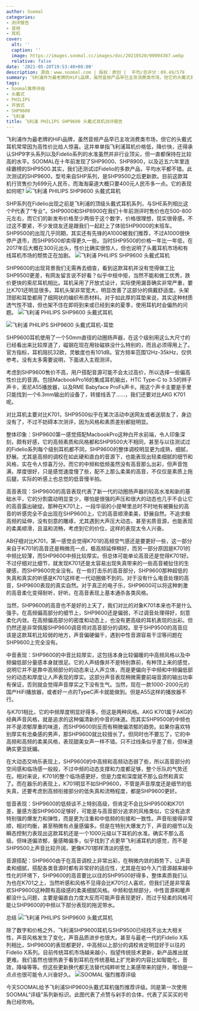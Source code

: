 ```yaml
---
author: Soomal
categories:
- 测评报告
- 音频
- 耳机
cover:
  alt: ''
  caption: ''
  image: https://images.soomal.cc/images/doc/20210520/00094387.webp
  relative: false
date: '2021-05-20T19:53:40+08:00'
description: 源自：www.soomal.com | 版权：原创 |  平均/总评分：09.49/579
summary: 飞利浦作为最老牌的HiFi品牌，虽然音频产品早已主攻消费类市场，但它的头戴式耳机常常因为高性价比给人惊喜。这并单单指飞利浦耳机价格低，降价快，素质其实一直在线。此次测试的SHP9600，型号来自SHP系列，但与SHP9500有多大关系就不好说了……
tags:
- Soomal推荐评级
- 头戴式
- PHILIPS
- 开放式
- SHP9600
- 飞利浦
title: 飞利浦 PHILIPS SHP9600 头戴式耳机测评报告
---
```


飞利浦作为最老牌的HiFi品牌，虽然音频产品早已主攻消费类市场，但它的头戴式耳机常常因为高性价比给人惊喜。这并单单指飞利浦耳机价格低，降价快，还得承认SHP9字头系列以及Fidelio系列的水准虽然并非行业顶尖，但一直都保持在比较高的水平。SOOMAL在十年前发现了SHP9000、SHP8900，以及近五六年里连续霸榜的SHP9500.其实，我们还测试过Fidelio的多款产品，平均水平都不错。此次测试的SHP9600，型号来自SHP系列，是SHP9500之后更新款。目前这款耳机行货售价为699元人民币，而海淘渠道大概只要400元人民币多一点。它的表现如何呢?
![飞利浦 PHILIPS SHP9600 头戴式耳机](https://images.soomal.cc/images/doc/20210511/00094175.webp)




SHP系列在Fidelio出现之前是飞利浦的顶级头戴式耳机系列，与SHE系列相比这个P代表了“专业”。SHP9000和SHP8900在我们十年前测评时售价也在500-800元左右，而它们的新发布价格至少两倍于这个数字，价格很理想，现实很骨感。不过这不要紧，不少发烧友还是跟我们一起赶上了体验SHP9000的末班车。SHP9500的出现几乎同期，其实还有先锋的A1000被我们推荐，不过A1000很快停产退市，而SHP9500却卖得更久一些。当时SHP9500的价格一年比一年低，在2017年后大概在300元出头，性价比确实很惊人，但也说明了头戴耳机市场和有线耳机市场的颓势正在加剧。
![飞利浦 PHILIPS SHP9600 头戴式耳机](https://images.soomal.cc/images/doc/20210511/00094178.webp)




SHP9600的出现背景我们无需再去细查，看到这款耳机并没有觉得做工比SHP9500更差，有网友留言说不好看？似乎中规中矩，当然不能和做工优秀，跌价更快的索尼耳机相比。耳机采用了开放式设计，实际使用漏音确实非常严重，要比K701还明显很多。耳机头架非常宽大，明显改善了这部分的佩戴舒适度。头架顶部和耳垫都用了细网状的编织布质材料。对于如此厚的耳垫来说，其实这种材质透气性不错，但也架不住在即将到来或已经到来的夏季，使用耳机时会偏热的问题。
![飞利浦 PHILIPS SHP9600 头戴式耳机](https://images.soomal.cc/images/doc/20210511/00094179_01.webp)




![飞利浦 PHILIPS SHP9600 头戴式耳机-耳垫](https://images.soomal.cc/images/doc/20210511/00094182_01.webp)




SHP9600耳机使用了一个50mm直径的动圈扬声器，在这个级别用这么大尺寸的已经看出来比较厚道了，磁钢在现在用钕磁铁没什么特别的，而且必须得用上了。官方指标，耳机阻抗32欧，灵敏度也有101dB。官方频率范围12Hz-35kHz，仅供参考。没有太多需要说明，下面进入主观测评。

考虑到SHP9600售价不高，用户搭配音源可能不会太过高价，所以选择一些偏高性价比的音源。包括MacbookPro16的集成耳机输出，HTC Type-C to 3.5的辫子声卡，索尼A55播放器，以及RME Babyface ProFs声卡。用这个声卡主要是手里只能找到一个6.3mm输出的设备了，转接线丢了……，我们还要对比AKG K701呢。

对比耳机主要对比K701，SHP9500似乎在某次活动中送网友或者送朋友了，身边没有了，不过不妨碍本次测评，因为风格和素质差别都挺明显。

整体印象：SHP9600第一感觉搭配MacbookPro这种白开水前端，令人印象深刻，颇有好感，它的高频素质和风格都和SHP9500大不相同，甚至与以往测试过的Fidelio系列每个级别耳机都不同，SHP9600的整体调校明显更为成熟，细腻，舒展。尤其是高频的调校在如此硬和直白的音源下，也能表现出轻柔细腻的细节和风格，实在令人惊喜万分。而它的中频和低频虽然没有高音那么出彩，但声音饱满，厚度很好，只是感觉速度慢了些，配不上那么柔美的高音，不仅仅是素质上拖后腿，实际的听感上也总觉的低音慢半拍。

高音表现：SHP9600的高音表现代表了新一代的动圈扬声器的较高水准和新的基础水平，它的分割震动明显变少，哪怕是很强的声压和很大的动态也几乎不会让它的高音露出破绽。那种在K701上，一段华丽的小提琴里总时不时地有被撕扯的高音的听感完全不会出现在SHP9600上，它的高音顺滑柔美，舒展自然。不追求极高频的延伸，没有刻意的雕琢，尤其遇到大声压大动态，甚至劣质音源，也能表现的柔美顺滑，且温和流畅，考虑到它的价位，这样的表现太令人兴奋。

AB仔细对比K701，第一感觉会觉得K701的高频空气感还是要更好一些，这一部分来自于K701的高音还是稍微亮一点，极高频延伸稍好，而另一部分原因是K701的中频比较薄，而SHP9600中频比较厚实。但总体可能单论高音还是觉得K701好。不过仔细对比细节，就发现K701还是太容易出现失真带来的一些高音被扯住的生硬感，而SHP9600完全没有。在一些打击乐的高音部分，SHP9600那种超低的失真和真实的听感是K701这样老一代动圈做不到的。对于没有什么电音处理的高音，SHP9600表现的真实自然。对于真正的电子乐，SHP9600可以将这种刺激的高音柔化变得耐听，好听。在高音表现上基本通杀各类风格。

当然，SHP9600的高音也不是好的上天了，我们对比的对象K701本来也不是什么强手。在高频偏高部分的细节上，SHP9600还是偏弱，不过调音处理得好，刻意柔化内敛。在高频偏高部分的密度和动态上，也没有更高级的耳机表现的出彩。但仍然还是非常佩服SHP9600调音师对高音部分的调校。至于SHP9500的高音应该是这款耳机比较弱的地方，声音偏硬偏干，遇到中性音源容易干涩等问题在SHP9600上完全没有。

中音表现：SHP9600的中音比较厚实，这包括本身比较偏暖的中高频风格以及中频偏低部分量感本身就很足。它的人声结像并不是特别靠前，有种顶上来的感觉，说明它并不是靠中高频部分的动态来让人声立体，而是更偏向于中频和中频偏低部分的动态和厚度让人声表现的厚实。这部分声音表现稍微需要前端音源的输出功率有保证，否则就会觉得声音厚实之下没有生气。当然，现在一款1000-2000元的国产HiFi播放器，或者好一点的TypeC声卡就能做到。但是A55这样的播放器不行。

与K701相比，它的中频厚度明显好得多，但这是两种风格。AKG K701属于AKG的经典声音风格，就是追求的这种偏清新的中音的味道。而其实SHP9500的中频也并不是浓郁厚重的味道，而SHP9600则反而有稍微偏浓郁的趋势。如果你喜欢特别厚实有沧桑感的男声，那SHP9600就比较擅长了。但同时也不要忘了，它的中高频和高频的柔美风格，表现甜美女声一样不错。只不过线条似乎差了些，但味道确实更显妩媚。

在大动态交响乐表现上，SHP9600的中高频和高频动态弱了些，所以高音部分的空间感和临场感一般般，不过中频的动态支撑和力度都足够，整个乐队的气势还在。相对来说，K701的整个临场感更好，但是力度和深度就不那么自然和真实了。而在器乐的表现上，K701明显不如SHP9600，不管是声音厚度还是细节的低失真，还要考虑到高频衔接部分的低失真和流畅程度，都是SHP9600更好。

低音表现：SHP9600的低频谈不上特别高级，但肯定不会比SHP9500和K701差，量感方面SHP9600足够好，可能是与高音部分追求的风格类似，它没有追求特别强的爆发力和弹性，而是更为注重和中低频的衔接和一致性。声音衔接得非常顺，相对均衡，甚至稍微有点量感偏多。但是在特别大爆发力下，声音的细节以及瞬态控制力表现出这款耳机还是一个1000元级以下耳机的水准。确实不那么高级。但味道偏浓郁，量感略偏多，似乎找到了点更早飞利浦耳机的感觉，而不是SHP9500上声音比较开阔，更像K701那样清淡的感觉。

音源搭配：SHP9600由于在高音调校上非常出彩，在稍微内敛的趋势下，让声音柔和细腻，搭配各类音源时都有非常好的适应性，尤其是在如今入门音源越来越中性化的环境下，SHP9600的高音要比以往的SHP9500好得多，整体素质我们认为也在K701之上，当然听感和风格不见得会比K701讨人喜欢，但我们还是非常喜欢SHP9600这种颇有高级感的柔美细腻风格。中频和低频部分，中性音源和暖声都没什么问题，主要是偏直白力度大反而可能声音表现更好，而过于轻柔的风格可能让SHP9600的中频以下部分表现的拖泥带水。

总结
![飞利浦 PHILIPS SHP9600 头戴式耳机](https://images.soomal.cc/images/doc/20210511/00094173.webp)




除了数字和价格之外，飞利浦SHP9600耳机与SHP9500已经找不出太大相关性，声音风格发生了变化，声音品质进步也很大。甚至与最老一代的Fidelio X系列相比，SHP9600的表现都更好，中高频以上部分的调校肯定明显好于以往的Fidelio X系列。目前传统耳机市场越来越小，指望传统技术更新，新产品推出就更难。我们虽然也很热衷于看到耳机在传统基础上扩充新的内容比如智能化，音效，降噪等等。但这些更新换代都无法替代纯粹听觉上美感带来的提升，哪怕是一点点也很可能令人兴奋好久。
![SOOMAL 强烈推荐评级](https://images.soomal.cc/images/doc/20210514/00094239.webp)




今天SOOMAL给予飞利浦SHP9600头戴式耳机强烈推荐评级。同是第一次使用SOOMAL“评级”系列新标识。此图代表了点赞与剁手的合体，代表了买买买的号角已经吹响。